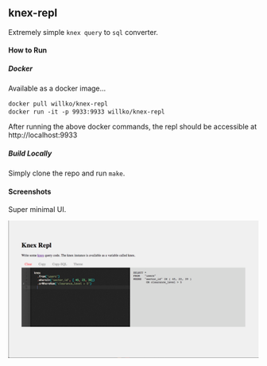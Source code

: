 ## knex-repl

Extremely simple `knex query` to `sql` converter.


#### How to Run

##### Docker

Available as a docker image...

```
docker pull willko/knex-repl
docker run -it -p 9933:9933 willko/knex-repl
```

After running the above docker commands, the repl should be
accessible at http://localhost:9933

##### Build Locally

Simply clone the repo and run `make`.

#### Screenshots

Super minimal UI.

![alt-text][ex-img]


[ex-img]: ./screenshots/ex-img.png